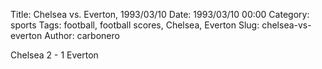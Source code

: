 Title: Chelsea vs. Everton, 1993/03/10
Date: 1993/03/10 00:00
Category: sports
Tags: football, football scores, Chelsea, Everton
Slug: chelsea-vs-everton
Author: carbonero


Chelsea 2 - 1 Everton
